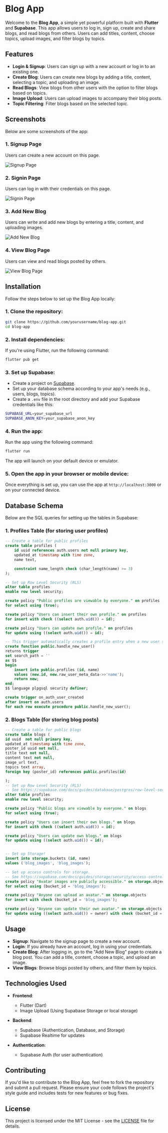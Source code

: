 
# Blog App

Welcome to the **Blog App**, a simple yet powerful platform built with **Flutter** and **Supabase**. This app allows users to log in, sign up, create and share blogs, and read blogs from others. Users can add titles, content, choose topics, upload images, and filter blogs by topics.

## Features

- **Login & Signup**: Users can sign up with a new account or log in to an existing one.
- **Create Blog**: Users can create new blogs by adding a title, content, selecting a topic, and uploading an image.
- **Read Blogs**: View blogs from other users with the option to filter blogs based on topics.
- **Image Upload**: Users can upload images to accompany their blog posts.
- **Topic Filtering**: Filter blogs based on the selected topic.

## Screenshots

Below are some screenshots of the app:

### 1. **Signup Page**

Users can create a new account on this page.

![Signup Page](assets/sign_up_page.png)

### 2. **Signin Page**

Users can log in with their credentials on this page.

![Signin Page](assets/sign_in_page.png)

### 3. **Add New Blog**

Users can write and add new blogs by entering a title, content, and uploading images.

![Add New Blog](assets/add_new_blog.png)

### 4. **View Blog Page**

Users can view and read blogs posted by others.

![View Blog Page](assets/viewer_blog_page.png)

## Installation

Follow the steps below to set up the Blog App locally:

### 1. Clone the repository:

```bash
git clone https://github.com/yourusername/blog-app.git
cd blog-app
```

### 2. Install dependencies:

If you're using Flutter, run the following command:

```bash
flutter pub get
```

### 3. Set up Supabase:

- Create a project on [Supabase](https://supabase.io).
- Set up your database schema according to your app's needs (e.g., users, blogs, topics).
- Create a `.env` file in the root directory and add your Supabase credentials like this:

```bash
SUPABASE_URL=your_supabase_url
SUPABASE_ANON_KEY=your_supabase_anon_key
```

### 4. Run the app:

Run the app using the following command:

```bash
flutter run
```

The app will launch on your default device or emulator.

### 5. Open the app in your browser or mobile device:

Once everything is set up, you can use the app at `http://localhost:3000` or on your connected device.

## Database Schema

Below are the SQL queries for setting up the tables in Supabase:

### 1. **Profiles Table** (for storing user profiles)

```sql
-- Create a table for public profiles
create table profiles (
    id uuid references auth.users not null primary key,
    updated_at timestamp with time zone,
    name text,

    constraint name_length check (char_length(name) >= 3)
);

-- Set up Row Level Security (RLS)
alter table profiles
enable row level security;

create policy "Public profiles are viewable by everyone." on profiles
for select using (true);

create policy "Users can insert their own profile." on profiles
for insert with check ((select auth.uid()) = id);

create policy "Users can update own profile." on profiles
for update using ((select auth.uid()) = id);

-- This trigger automatically creates a profile entry when a new user signs up via Supabase Auth.
create function public.handle_new_user()
returns trigger
set search_path = ''
as $$
begin
    insert into public.profiles (id, name)
    values (new.id, new.raw_user_meta_data->>'name');
    return new;
end;
$$ language plpgsql security definer;

create trigger on_auth_user_created
after insert on auth.users
for each row execute procedure public.handle_new_user();
```

### 2. **Blogs Table** (for storing blog posts)

```sql
-- Create a table for public blogs
create table blogs (
id uuid  not null primary key,
updated_at timestamp with time zone,
poster_id uuid not null,
title text not null,
content text not null,
image_url text,
topics text array,
foreign key (poster_id) references public.profiles(id)

);
-- Set up Row Level Security (RLS)
-- See https://supabase.com/docs/guides/database/postgres/row-level-security for more details.
alter table profiles
enable row level security;

create policy "Public blogs are viewable by everyone." on blogs
for select using (true);

create policy "Users can insert their own blogs." on blogs
for insert with check ((select auth.uid()) = id);

create policy "Users can update own blogs." on blogs
for update using ((select auth.uid()) = id);


-- Set up Storage!
insert into storage.buckets (id, name)
values ('blog_images', 'blog_images');

-- Set up access controls for storage.
-- See https://supabase.com/docs/guides/storage/security/access-control#policy-examples for more details.
create policy "Avatar images are publicly accessible." on storage.objects
for select using (bucket_id = 'blog_images');

create policy "Anyone can upload an avatar." on storage.objects
for insert with check (bucket_id = 'blog_images');

create policy "Anyone can update their own avatar." on storage.objects
for update using ((select auth.uid()) = owner) with check (bucket_id = 'blog_images');
```


## Usage

- **Signup**: Navigate to the signup page to create a new account.
- **Login**: If you already have an account, log in using your credentials.
- **Create Blog**: After logging in, go to the "Add New Blog" page to create a blog post. You can add a title, content, choose a topic, and upload an image.
- **View Blogs**: Browse blogs posted by others, and filter them by topics.

## Technologies Used

- **Frontend**:
    - Flutter (Dart)
    - Image Upload (Using Supabase Storage or local storage)

- **Backend**:
    - Supabase (Authentication, Database, and Storage)
    - Supabase Realtime for updates

- **Authentication**:
    - Supabase Auth (for user authentication)

## Contributing

If you'd like to contribute to the Blog App, feel free to fork the repository and submit a pull request. Please ensure your code follows the project's style guide and includes tests for new features or bug fixes.

## License

This project is licensed under the MIT License - see the [LICENSE](LICENSE) file for details.

